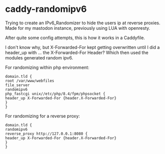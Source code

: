 # caddy-randomipv6

Trying to create an IPv6_Randomizer to hide the users ip at reverse proxies. Made for my mastodon instance, previously using LUA with openresty.


After quite some config attempts, this is how it works in a Caddyfile.

I don't know why, but X-Forwarded-For kept getting overwritten until I did a header_up with ... the X-Forwarded-For Header? Which then used the modules generated random ipv6.

For randomizing within php environment:
```
domain.tld {
root /var/www/webfiles
file_server
randomipv6
php_fastcgi unix//etc/php/8.4/fpm/phpsocket {
header_up X-Forwarded-For {header.X-Forwarded-For}
}
}
```


For randomizing for a reverse proxy:
```
domain.tld {
randomipv6
reverse_proxy http://127.0.0.1:8080 {
header_up X-Forwarded-For {header.X-Forwarded-For}
}
}
```
